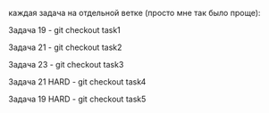 каждая задача на отдельной ветке (просто мне так было проще):

Задача 19 - git checkout task1

Задача 21 - git checkout task2

Задача 23 - git checkout task3

Задача 21 HARD - git checkout task4

Задача 19 HARD - git checkout task5